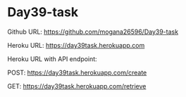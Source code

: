 # Day39-task

Github URL: https://github.com/mogana26596/Day39-task

Heroku URL: https://day39task.herokuapp.com

Heroku URL with API endpoint: 

POST: 
https://day39task.herokuapp.com/create
   
GET:
https://day39task.herokuapp.com/retrieve
